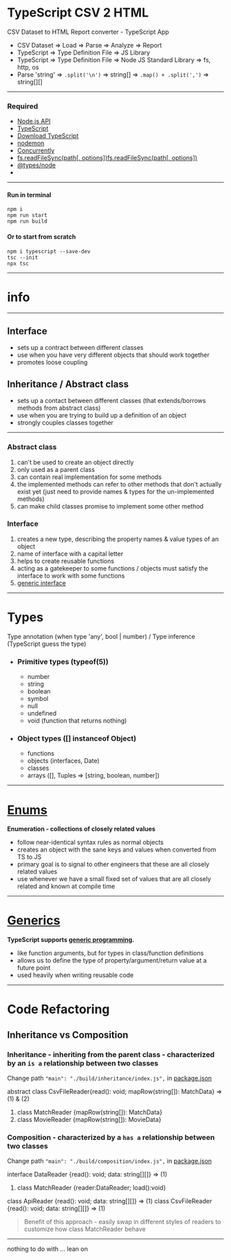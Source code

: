 # TypeScript CSV 2 HTML

CSV Dataset to HTML Report converter - TypeScript App

- CSV Dataset => Load => Parse => Analyze => Report
- TypeScript => Type Definition File => JS Library
- TypeScript => Type Definition File => Node JS Standard Library => fs, http, os
- Parse 'string' => ```.split('\n')``` => string[] => ```.map() + .split(',')``` => string[][]

----

### Required

* [Node.js API](https://nodejs.org/api/)
* [TypeScript](https://www.npmjs.com/package/typescript)
* [Download TypeScript](https://www.typescriptlang.org/download)
* [nodemon](https://www.npmjs.com/package/nodemon)
* [Concurrently](https://www.npmjs.com/package/concurrently)
* [fs.readFileSync(path[, options])fs.readFileSync(path[, options])](https://nodejs.org/api/fs.html#fs_fs_readfilesync_path_options)
* [@types/node](https://www.npmjs.com/package/@types/node)
* []()

------

#### Run in terminal

```
npm i
npm run start
npm run build
```

#### Or to start from scratch

```
npm i typescript --save-dev
tsc --init
npx tsc
```

-----------------------

# info

-----------------------

## Interface

* sets up a contract between different classes
* use when you have very different objects that should work together
* promotes loose coupling

## Inheritance / Abstract class

* sets up a contact between different classes (that extends/borrows methods from abstract class)
* use when you are trying to build up a definition of an object
* strongly couples classes together

-----------------------

### Abstract class

1) can't be used to create an object directly
2) only used as a parent class
3) can contain real implementation for some methods
4) the implemented methods can refer to other methods that don't actually exist yet
   (just need to provide names & types for the un-implemented methods)
5) can make child classes promise to implement some other method

### Interface

1) creates a new type, describing the property names & value types of an object
2) name of interface with a capital letter
3) helps to create reusable functions
4) acting as a gatekeeper to some functions / objects must satisfy the interface to work with some functions
5) [generic interface](https://www.typescriptlang.org/docs/handbook/2/generics.html)

-----------------------

# Types

Type annotation (when type 'any', bool | number) / Type inference (TypeScript guess the type)

* ### Primitive types (typeof(5))
    - number
    - string
    - boolean
    - symbol
    - null
    - undefined
    - void (function that returns nothing)
* ### Object types ([] instanceof Object)
    - functions
    - objects (interfaces, Date)
    - classes
    - arrays ([], Tuples => [string, boolean, number])

-----------------------

# [Enums](https://www.typescriptlang.org/docs/handbook/enums.html)

**Enumeration - collections of closely related values**

- follow near-identical syntax rules as normal objects
- creates an object with the sane keys and values when converted from TS to JS
- primary goal is to signal to other engineers that these are all closely related values
- use whenever we have a small fixed set of values that are all closely related and known at compile time

-----------------------

# [Generics](https://www.typescriptlang.org/docs/handbook/2/generics.html)

**TypeScript supports [generic programming](https://en.wikipedia.org/wiki/Generic_programming).**

- like function arguments, but for types in class/function definitions
- allows us to define the type of property/argument/return value at a future point
- used heavily when writing reusable code

-----

# Code Refactoring

## Inheritance vs Composition

### Inheritance - inheriting from the parent class - characterized by an `is a` relationship between two classes

Change path `"main": "./build/inheritance/index.js",` in [package.json](package.json)

abstract class CsvFileReader{read(): void; mapRow(string[]): MatchData} => (1) & (2)

1) class MatchReader {mapRow(string[]): MatchData}
2) class MovieReader {mapRow(string[]): MovieData}

### Composition - characterized by a `has a` relationship between two classes

Change path `"main": "./build/composition/index.js",` in [package.json](package.json)

interface DataReader {read(): void; data: string[][]} => (1)

1) class MatchReader {reader:DataReader; load():void}

class ApiReader {read(): void; data: string[][]} => (1)
class CsvFileReader {read(): void; data: string[][]} => (1)

> Benefit of this approach - easily swap in different styles of readers to customize how class MatchReader behave


----

nothing to do with ... lean on